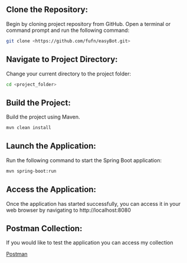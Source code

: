 ## Clone the Repository: 
Begin by cloning project repository from GitHub. Open a terminal or command prompt and run the following command:

```bash
git clone <https://github.com/fufn/easyBot.git>
```
## Navigate to Project Directory:
Change your current directory to the project folder:

```bash
cd <project_folder>
```

## Build the Project:
Build the project using Maven.

```bash
mvn clean install
```

## Launch the Application:
Run the following command to start the Spring Boot application:

```bash
mvn spring-boot:run
```

## Access the Application:
Once the application has started successfully, you can access it in your web browser by navigating to http://localhost:8080

## Postman Collection:
If you would like to test the application you can access my collection

[Postman](https://www.postman.com/security-meteorologist-27356681/workspace/testcollection/collection/23067303-fa8f3da2-38a6-4892-a6d9-b7251a7d832a?action=share&creator=23067303) 